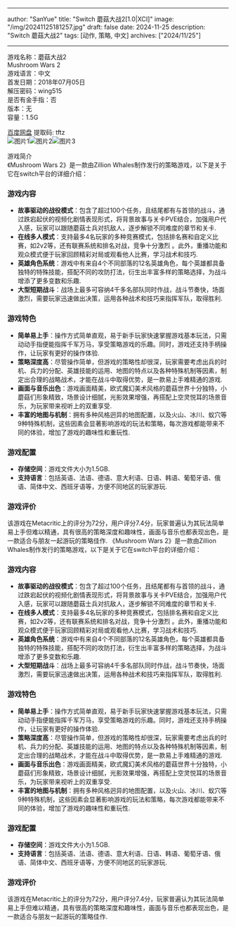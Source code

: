 
---
author: "SanYue"
title: "Switch 蘑菇大战2[1.0|XCI]"
image: "/img/20241125181257.jpg"
draft: false
date: 2024-11-25
description: "Switch 蘑菇大战2"
tags: [动作, 策略, 中文]
archives: ["2024/11/25"]

---

游戏名称：蘑菇大战2   
Mushroom Wars 2    
游戏语言：中文  
首发日期：2018年07月05日  
解压密码：wing515  
是否有金手指：否  
版本：无   
容量：1.5G

[百度网盘](https://pan.baidu.com/s/1tIjoeCaLLYtUN_3C2YvvbA) 提取码: tftz  
![图片1](/img/4da5d6.jpg)![图片2](/img/1960f2.jpg)![图片3](/img/f53708.jpg)  

游戏简介  
《Mushroom Wars 2》是一款由Zillion Whales制作发行的策略游戏，以下是关于它在switch平台的详细介绍：

### 游戏内容
- **故事驱动的战役模式**：包含了超过100个任务，且结尾都有与首领的战斗，通过跌宕起伏的视频化剧情表现形式，将背景故事与关卡PVE结合，加强用户代入感，玩家可以跟随蘑菇士兵对抗敌人，逐步解锁不同难度的章节和关卡.
- **在线多人模式**：支持最多4名玩家的多种竞赛模式，包括排名赛和自定义比赛，如2v2等，还有联赛系统和排名对战，竞争十分激烈 。此外，重播功能和观众模式便于玩家回顾精彩对局或观看他人比赛，学习战术和技巧.
- **英雄角色系统**：游戏中有来自4个不同部落的12名英雄角色，每个英雄都具备独特的特殊技能，搭配不同的攻防打法，衍生出丰富多样的策略选择，为战斗增添了更多变数和乐趣.
- **大型短期战斗**：战场上最多可容纳4千多名部队同时作战，战斗节奏快，场面激烈，需要玩家迅速做出决策，运用各种战术和技巧来指挥军队，取得胜利.

### 游戏特色
- **简单易上手**：操作方式简单直观，易于新手玩家快速掌握游戏基本玩法，只需动动手指便能指挥千军万马，享受策略游戏的乐趣。同时，游戏还支持手柄操作，让玩家有更好的操作体验.
- **策略深度高**：尽管操作简单，但游戏的策略性却很深，玩家需要考虑出兵的时机、兵力的分配、英雄技能的运用、地图的特点以及各种特殊机制等因素，制定出合理的战略战术，才能在战斗中取得优势，是一款易上手难精通的游戏.
- **画面与音乐出色**：游戏画面精美，欧式魔幻美术风格的蘑菇世界十分独特，小蘑菇们形象精致，场景设计细腻，光影效果增强，再搭配上空灵悦耳的场景音乐，为玩家带来视听上的双重享受.
- **丰富的地图与机制**：拥有多种风格迥异的地图配置，以及火山、冰川、蚁穴等9种特殊机制，这些因素会显著影响游戏的玩法和策略，每次游戏都能带来不同的体验，增加了游戏的趣味性和重玩性.

### 游戏配置
- **存储空间**：游戏文件大小为1.5GB.
- **支持语言**：包括英语、法语、德语、意大利语、日语、韩语、葡萄牙语、俄语、简体中文、西班牙语等，方便不同地区的玩家游玩.

### 游戏评价
该游戏在Metacritic上的评分为72分，用户评分7.4分，玩家普遍认为其玩法简单易上手但难以精通，具有很高的策略深度和趣味性，画面与音乐也都表现出色，是一款适合与朋友一起游玩的策略佳作.
 《Mushroom Wars 2》是一款由Zillion Whales制作发行的策略游戏，以下是关于它在switch平台的详细介绍：

### 游戏内容
- **故事驱动的战役模式**：包含了超过100个任务，且结尾都有与首领的战斗，通过跌宕起伏的视频化剧情表现形式，将背景故事与关卡PVE结合，加强用户代入感，玩家可以跟随蘑菇士兵对抗敌人，逐步解锁不同难度的章节和关卡.
- **在线多人模式**：支持最多4名玩家的多种竞赛模式，包括排名赛和自定义比赛，如2v2等，还有联赛系统和排名对战，竞争十分激烈 。此外，重播功能和观众模式便于玩家回顾精彩对局或观看他人比赛，学习战术和技巧.
- **英雄角色系统**：游戏中有来自4个不同部落的12名英雄角色，每个英雄都具备独特的特殊技能，搭配不同的攻防打法，衍生出丰富多样的策略选择，为战斗增添了更多变数和乐趣.
- **大型短期战斗**：战场上最多可容纳4千多名部队同时作战，战斗节奏快，场面激烈，需要玩家迅速做出决策，运用各种战术和技巧来指挥军队，取得胜利.

### 游戏特色
- **简单易上手**：操作方式简单直观，易于新手玩家快速掌握游戏基本玩法，只需动动手指便能指挥千军万马，享受策略游戏的乐趣。同时，游戏还支持手柄操作，让玩家有更好的操作体验.
- **策略深度高**：尽管操作简单，但游戏的策略性却很深，玩家需要考虑出兵的时机、兵力的分配、英雄技能的运用、地图的特点以及各种特殊机制等因素，制定出合理的战略战术，才能在战斗中取得优势，是一款易上手难精通的游戏.
- **画面与音乐出色**：游戏画面精美，欧式魔幻美术风格的蘑菇世界十分独特，小蘑菇们形象精致，场景设计细腻，光影效果增强，再搭配上空灵悦耳的场景音乐，为玩家带来视听上的双重享受.
- **丰富的地图与机制**：拥有多种风格迥异的地图配置，以及火山、冰川、蚁穴等9种特殊机制，这些因素会显著影响游戏的玩法和策略，每次游戏都能带来不同的体验，增加了游戏的趣味性和重玩性.

### 游戏配置
- **存储空间**：游戏文件大小为1.5GB.
- **支持语言**：包括英语、法语、德语、意大利语、日语、韩语、葡萄牙语、俄语、简体中文、西班牙语等，方便不同地区的玩家游玩.

### 游戏评价
该游戏在Metacritic上的评分为72分，用户评分7.4分，玩家普遍认为其玩法简单易上手但难以精通，具有很高的策略深度和趣味性，画面与音乐也都表现出色，是一款适合与朋友一起游玩的策略佳作.
 
